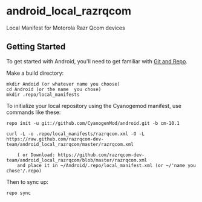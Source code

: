 android_local_razrqcom
======================

Local Manifest for Motorola Razr Qcom devices

Getting Started
---------------

To get started with Android, you'll need to get
familiar with [Git and Repo](http://source.android.com/download/using-repo).

Make a build directory:

	mkdir Andoid (or whatever name you choose)
	cd Android (or the name  you chose)
	mkdir .repo/local_manifests

To initialize your local repository using the Cyanogemod manifest, use commands like these:

    repo init -u git://github.com/CyanogenMod/android.git -b cm-10.1

    curl -L -o .repo/local_manifests/razrqcom.xml -O -L https://raw.github.com/razrqcom-dev-team/android_local_razrqcom/master/razrqcom.xml
 
    	( or Download: https://github.com/razrqcom-dev-team/android_local_razrqcom/blob/master/razrqcom.xml
		and place it in ~/Android/.repo/local_manifest.xml (or ~/'name you chose'/.repo)

Then to sync up:

    repo sync
